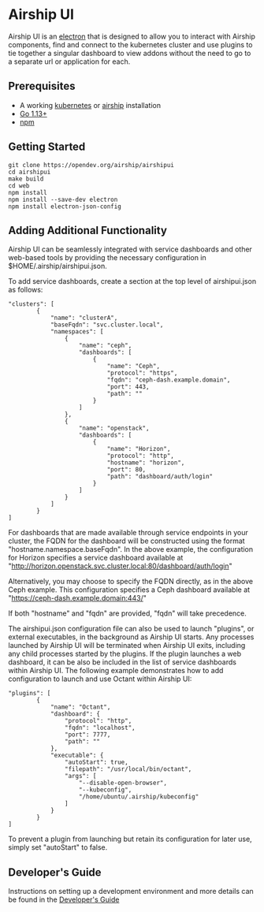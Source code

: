 # Airship UI

Airship UI is an [electron](https://www.electronjs.org/) that is designed to allow you to interact with Airship components, find and connect to the kubernetes cluster and use plugins to tie together a singular dashboard to view addons without the need to go to a separate url or application for each.

## Prerequisites

- A working [kubernetes](https://kubernetes.io/) or [airship](https://wiki.openstack.org/wiki/Airship) installation
- [Go 1.13+](https://golang.org/dl/)
- [npm](https://www.npmjs.com/)

## Getting Started

```
git clone https://opendev.org/airship/airshipui
cd airshipui
make build
cd web
npm install
npm install --save-dev electron
npm install electron-json-config
```

## Adding Additional Functionality

Airship UI can be seamlessly integrated with service dashboards and other web-based tools by providing the necessary configuration in
$HOME/.airship/airshipui.json.

To add service dashboards, create a section at the top level of airshipui.json as follows:

```
"clusters": [
        {
            "name": "clusterA",
            "baseFqdn": "svc.cluster.local",
            "namespaces": [
                {
                    "name": "ceph",
                    "dashboards": [
                        {
                            "name": "Ceph",
                            "protocol": "https",
                            "fqdn": "ceph-dash.example.domain",
                            "port": 443,
                            "path": ""
                        }
                    ]
                },
                {
                    "name": "openstack",
                    "dashboards": [
                        {
                            "name": "Horizon",
                            "protocol": "http",
                            "hostname": "horizon",
                            "port": 80,
                            "path": "dashboard/auth/login"
                        }
                    ]
                }
            ]
        }
]
```

For dashboards that are made available through service endpoints in your cluster, the FQDN for the dashboard will be constructed using the format
"hostname.namespace.baseFqdn". In the above example, the configuration for Horizon specifies a service dashboard available at
"http://horizon.openstack.svc.cluster.local:80/dashboard/auth/login"

 Alternatively, you may choose to specify the FQDN directly, as in the above Ceph example. This configuration specifies a Ceph dashboard available at
"https://ceph-dash.example.domain:443/"

If both "hostname" and "fqdn" are provided, "fqdn" will take precedence.

The airshipui.json configuration file can also be used to launch "plugins", or external executables, in the background as Airship UI starts. Any processes
launched by Airship UI will be terminated when Airship UI exits, including any child processes started by the plugins. If the plugin launches a web
dashboard, it can be also be included in the list of service dashboards within Airship UI. The following example demonstrates how to add configuration to
launch and use Octant within Airship UI:

```
"plugins": [
        {
            "name": "Octant",
            "dashboard": {
                "protocol": "http",
                "fqdn": "localhost",
                "port": 7777,
                "path": ""
            },
            "executable": {
                "autoStart": true,
                "filepath": "/usr/local/bin/octant",
                "args": [
                    "--disable-open-browser",
                    "--kubeconfig",
                    "/home/ubuntu/.airship/kubeconfig"
                ]
            }
        }
]
```

To prevent a plugin from launching but retain its configuration for later use, simply set "autoStart" to false.

## Developer's Guide

Instructions on setting up a development environment and more details can be found in the [Developer's Guide](docs/source/developers.md)
